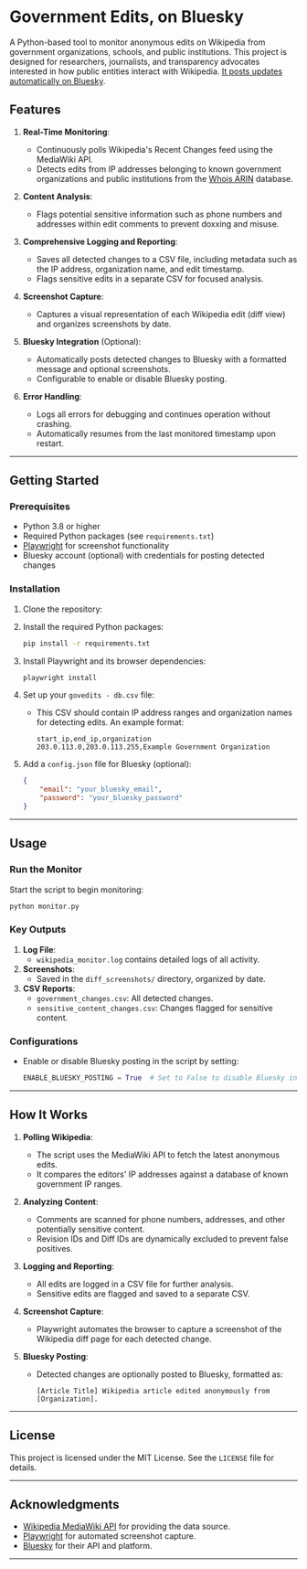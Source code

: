 # Government Edits, on Bluesky

A Python-based tool to monitor anonymous edits on Wikipedia from government organizations, schools, and public institutions. This project is designed for researchers, journalists, and transparency advocates interested in how public entities interact with Wikipedia. [It posts updates automatically on Bluesky](https://bsky.app/profile/govedits.bsky.social).

## Features

1. **Real-Time Monitoring**:
   - Continuously polls Wikipedia's Recent Changes feed using the MediaWiki API.
   - Detects edits from IP addresses belonging to known government organizations and public institutions from the [Whois ARIN](https://whois.arin.net) database.

2. **Content Analysis**:
   - Flags potential sensitive information such as phone numbers and addresses within edit comments to prevent doxxing and misuse.

3. **Comprehensive Logging and Reporting**:
   - Saves all detected changes to a CSV file, including metadata such as the IP address, organization name, and edit timestamp.
   - Flags sensitive edits in a separate CSV for focused analysis.

4. **Screenshot Capture**:
   - Captures a visual representation of each Wikipedia edit (diff view) and organizes screenshots by date.

5. **Bluesky Integration** (Optional):
   - Automatically posts detected changes to Bluesky with a formatted message and optional screenshots.
   - Configurable to enable or disable Bluesky posting.

6. **Error Handling**:
   - Logs all errors for debugging and continues operation without crashing.
   - Automatically resumes from the last monitored timestamp upon restart.

---

## Getting Started

### Prerequisites

- Python 3.8 or higher
- Required Python packages (see `requirements.txt`)
- [Playwright](https://playwright.dev/python/docs/intro) for screenshot functionality
- Bluesky account (optional) with credentials for posting detected changes

### Installation

1. Clone the repository:

2. Install the required Python packages:
   ```bash
   pip install -r requirements.txt
   ```

3. Install Playwright and its browser dependencies:
   ```bash
   playwright install
   ```

4. Set up your `govedits - db.csv` file:
   - This CSV should contain IP address ranges and organization names for detecting edits. An example format:
     ```
     start_ip,end_ip,organization
     203.0.113.0,203.0.113.255,Example Government Organization
     ```

5. Add a `config.json` file for Bluesky (optional):
   ```json
   {
       "email": "your_bluesky_email",
       "password": "your_bluesky_password"
   }
   ```

---

## Usage

### Run the Monitor
Start the script to begin monitoring:

```bash
python monitor.py
```

### Key Outputs
1. **Log File**: 
   - `wikipedia_monitor.log` contains detailed logs of all activity.
2. **Screenshots**:
   - Saved in the `diff_screenshots/` directory, organized by date.
3. **CSV Reports**:
   - `government_changes.csv`: All detected changes.
   - `sensitive_content_changes.csv`: Changes flagged for sensitive content.

### Configurations
- Enable or disable Bluesky posting in the script by setting:
  ```python
  ENABLE_BLUESKY_POSTING = True  # Set to False to disable Bluesky integration
  ```

---

## How It Works

1. **Polling Wikipedia**:
   - The script uses the MediaWiki API to fetch the latest anonymous edits.
   - It compares the editors' IP addresses against a database of known government IP ranges.

2. **Analyzing Content**:
   - Comments are scanned for phone numbers, addresses, and other potentially sensitive content.
   - Revision IDs and Diff IDs are dynamically excluded to prevent false positives.

3. **Logging and Reporting**:
   - All edits are logged in a CSV file for further analysis.
   - Sensitive edits are flagged and saved to a separate CSV.

4. **Screenshot Capture**:
   - Playwright automates the browser to capture a screenshot of the Wikipedia diff page for each detected change.

5. **Bluesky Posting**:
   - Detected changes are optionally posted to Bluesky, formatted as:
     ```
     [Article Title] Wikipedia article edited anonymously from [Organization].
     ```

---

## License

This project is licensed under the MIT License. See the `LICENSE` file for details.

---

## Acknowledgments

- [Wikipedia MediaWiki API](https://www.mediawiki.org/wiki/API:Main_page) for providing the data source.
- [Playwright](https://playwright.dev/) for automated screenshot capture.
- [Bluesky](https://bsky.app/) for their API and platform.

---